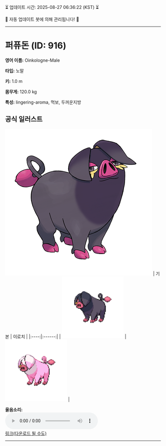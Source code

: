 
⏳ 업데이트 시간: 2025-08-27 06:36:22 (KST) ⏳

🤖 자동 업데이트 봇에 의해 관리됩니다! 🤖

---

# 퍼퓨돈 (ID: 916)
**영어 이름:** Oinkologne-Male

**타입:** 노말

**키:** 1.0 m

**몸무게:** 120.0 kg

**특성:** lingering-aroma, 먹보, 두꺼운지방

## 공식 일러스트
![](https://raw.githubusercontent.com/PokeAPI/sprites/master/sprites/pokemon/other/official-artwork/916.png)
| 기본 | 이로치 |
|:----:|:------:|
| <img src="https://raw.githubusercontent.com/PokeAPI/sprites/master/sprites/pokemon/916.png" width="200"> | <img src="https://raw.githubusercontent.com/PokeAPI/sprites/master/sprites/pokemon/shiny/916.png" width="200"> |

**울음소리:**<br><audio controls src="https://raw.githubusercontent.com/PokeAPI/cries/main/cries/pokemon/latest/916.ogg"></audio><br> [링크(다운로드 될 수도)](https://raw.githubusercontent.com/PokeAPI/cries/main/cries/pokemon/latest/916.ogg)


---
